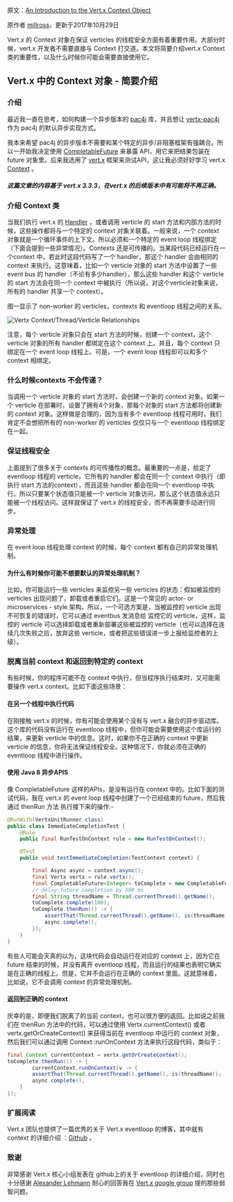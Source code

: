 原文：[An Introduction to the Vert.x Context Object](http://www.millross-consultants.com/vertx_context_object.html)

原作者 [millross](http://github.com/millross)，更新于2017年10月29日

Vert.x 的 Context 对象在保证 verticles 的线程安全方面有着重要作用。大部分时候，vert.x 开发者不需要直接与 Context 打交道。本文将简要介绍vert.x Context 类的重要性，以及什么时候你可能会需要直接使用它。

## Vert.x 中的 Context 对象 - 简要介绍

### 介绍

最近我一直在思考，如何构建一个异步版本的 [pac4j](http://www.pac4j.org/) 库，并且想让 [vertx-pac4j](https://github.com/pac4j/vertx-pac4j) 作为 pac4j 的默认异步实现方式。

我本来希望 pac4j 的异步版本不需要和某个特定的异步/非阻塞框架有强耦合。所以一开始我决定使用 [CompletableFuture](http://docs.oracle.com/javase/8/docs/api/java/util/concurrent/CompletableFuture.html) 来暴露 API，用它来把结果包装在 future 对象里。后来我选用了 [vert.x](http://vertx.io/) 框架来测试API，这让我必须好好学习 vert.x [Context](http://vertx.io/docs/apidocs/io/vertx/core/Context.html) 。

##### 这篇文章的内容基于 vert.x 3.3.3，在vert.x 的后续版本中有可能将不再正确。

### 介绍 Context 类

当我们执行 vert.x 的 [Handler](http://vertx.io/docs/apidocs/io/vertx/core/Handler.html) ，或者调用 verticle 的 start 方法和内部方法的时候，这些操作都将与一个特定的 context 对象关联着。一般来说，一个 context 对象就是一个循环事件的上下文。所以必须和一个特定的 event loop 线程绑定（下面会提到一些异常情况）。Contexts 还是可传播的。当某段代码已经运行在一个context 中，若此时这段代码写了一个 handler，那这个 handler 会由相同的 context 来执行。这意味着，比如一个 verticle 对象的 start 方法中设置了一些event bus 的 handler（不论有多少handler），那么这些 handler 和这个 verticle 的 start 方法会在同一个 context 中被执行（所以说，对这个verticle对象来说，所有的 handler 共享一个 context）。

图一显示了 non-worker 的 verticles，contexts 和 eventloop 线程之间的关系。



![Vertx Context/Thread/Verticle Relationships](https://user-images.githubusercontent.com/25810981/43004024-0216b398-8c61-11e8-9ba7-1ee86acdcdaa.png)

注意，每个 verticle 对象只会在 start 方法的时候，创建一个 context，这个 verticle 对象的所有 handler 都绑定在这个 context 上。并且，每个 context 只绑定在一个 event loop 线程上。可是，一个 event loop 线程却可以和多个 context 相绑定。

### 什么时候contexts 不会传递？

当调用一个 verticle 对象的 start 方法时，会创建一个新的 context 对象。如果一个 verticle 在部署时，设置了拥有4个对象，那每个对象的 start 方法都将创建新的 context 对象。这样做是合理的，因为当有多个 eventloop 线程可用时，我们肯定不会想把所有的 non-worker 的 verticles 仅仅只与一个 eventloop 线程绑定在一起。

### 保证线程安全

上面提到了很多关于 contexts 的可传播性的概念。最重要的一点是，给定了 eventloop 线程的 verticle，它所有的 handler 都会在同一个 context 中执行（即执行 start 方法的context），而且这些 handler 都会在同一个 eventloop 中执行。所以只要某个状态值只能被一个 verticle 对象访问，那么这个状态值永远只能被一个线程访问。这样就保证了 vert.x 的线程安全，而不再需要手动进行同步。

### 异常处理

在 event loop 线程处理 context 的时候，每个 context 都有自己的异常处理机制。

#### 为什么有时候你可能不想要默认的异常处理机制？

比如，你可能运行一些 verticles 来监控另一些 verticles 的状态：假如被监控的 verticles 出现问题了，卸载或者重启它们。这是一个常见的 actor- or microservices - style 架构。所以，一个可选方案是，当被监控的 verticle 出现不可恢复的错误时，它可以通过 eventbus 发消息给 监控它的 verticle，这样，监控的 verticle 可以选择卸载或者重新部署这些被监控的 verticle（也可以选择在连续几次失败之后，放弃这些 verticle，或者把这些错误进一步上报给监控者的上级）。

### 脱离当前 context 和返回到特定的 context

有些时候，你的程序可能不在 context 中执行，但当程序执行结束时，又可能需要操作 vert.x context。比如下面这些场景：

#### 在另一个线程中执行代码

在刚接触 vert.x 的时候，你有可能会使用某个没有与 vert.x 融合的异步驱动库。这个库的代码没有运行在 eventloop 线程中，但你可能会需要使用这个库运行的结果，来更新 verticle 中的信息。这时，如果你不在正确的 context 中更新 verticle 的信息，你将无法保证线程安全。这种情况下，你就必须在正确的 eventloop 线程中进行操作。

#### 使用 Java 8 异步APIS

像 CompletableFuture 这样的APIs，是没有运行在 context 中的。比如下面的测试代码，我在 vert.x 的 event loop 线程中创建了一个已经结束的 future，然后我通过 thenRun 方法 执行接下来的操作:-

```java
@RunWith(VertxUnitRunner.class)
public class ImmediateCompletionTest {
    @Rule
    public final RunTestOnContext rule = new RunTestOnContext();

    @Test
    public void testImmediateCompletion(TestContext context) {

        final Async async = context.async();
        final Vertx vertx = rule.vertx();
        final CompletableFuture<Integer> toComplete = new CompletableFuture<>();
        // delay future completion by 500 ms
        final String threadName = Thread.currentThread().getName();
        toComplete.complete(100);
        toComplete.thenRun(() -> {
            assertThat(Thread.currentThread().getName(), is(threadName));
            async.complete();
        });
    }
}
```

有些人可能会天真的以为，这块代码会自动运行在对应的 context 上，因为它在 future 结束的时候，并没有离开 eventloop 线程，而且运行的结果也表明它确实是在正确的线程上。但是，它并不会运行在正确的 context 里面。这就意味着，比如说，它不会调用 context 的异常处理机制。

#### 返回到正确的 context

庆幸的是，即便我们脱离了的当前 context，也可以很方便的返回。比如说之前我们在 thenRun 方法中的代码，可以通过使用 Vertx.currentContext() 或者 vertx.getOrCreateContext() 来获得当前在 eventloop 中运行的 context 对象，然后我们可以通过调用 Context::runOnContext 方法来执行这段代码，类似于：

```java
final Context currentContext = vertx.getOrCreateContext();
toComplete.thenRun(() -> {
        currentContext.runOnContext(v -> {
        assertThat(Thread.currentThread().getName(), is(threadName));
        async.complete();
    }
});
```

### 扩展阅读

Vert.x 团队也提供了一篇优秀的关于 Vert.x eventloop 的博客，其中就有 context 的详细介绍  ：[Github](https://github.com/vietj/vertx-materials/blob/master/src/main/asciidoc/Demystifying_the_event_loop.adoc) 。

### 致谢

非常感谢 Vert.x 核心小组发表在 github上的关于 eventloop 的详细介绍，同时也十分感谢 [Alexander Lehmann](https://twitter.com/alexlehm?lang=en) 耐心的回答我在 [Vert.x google group](https://groups.google.com/forum/#!forum/vertx) 提的那些弱智问题。
